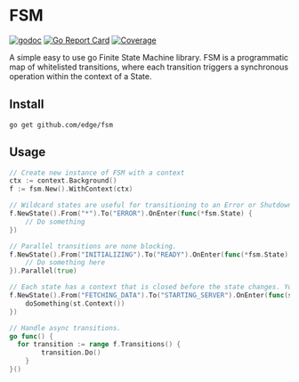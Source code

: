 # FSM
[![godoc](http://img.shields.io/badge/godoc-reference-blue.svg?style=flat)](https://godoc.org/github.com/edge/fsm)
[![Go Report Card](https://goreportcard.com/badge/edge/fsm)](https://goreportcard.com/report/edge/fsm)
[![Coverage](https://gocover.io/_badge/github.com/edge/fsm)](https://gocover.io/github.com/edge/fsm)

A simple easy to use go Finite State Machine library. FSM is a programmatic map of whitelisted transitions, where each transition triggers a synchronous operation within the context of a State.

## Install

```
go get github.com/edge/fsm
```

## Usage

```go
// Create new instance of FSM with a context
ctx := context.Background()
f := fsm.New().WithContext(ctx)

// Wildcard states are useful for transitioning to an Error or Shutdown state.
f.NewState().From("*").To("ERROR").OnEnter(func(*fsm.State) {
	// Do something
})

// Parallel transitions are none blocking.
f.NewState().From("INITIALIZING").To("READY").OnEnter(func(*fsm.State) {
	// Do something here
}).Parallel(true)

// Each state has a context that is closed before the state changes. You can use this with methods called within the state OnEnter method.
f.NewState().From("FETCHING_DATA").To("STARTING_SERVER").OnEnter(func(s *fsm.State) {
	doSomething(st.Context())
})

// Handle async transitions.
go func() {
  for transition := range f.Transitions() {
		transition.Do()
	}
}()
```
